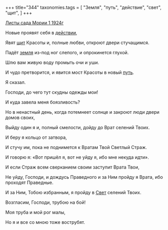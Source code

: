 +++
title="344"
taxonomies.tags = [
 "Земля",
 "путь",
 "действие",
 "свет",
 "щит",
]
+++

[Листы сада Мории 1 1924г](/agni/1924)

Новые проявят себя в [действии](/tags/действие),   

Явят [щит](/tags/щит) Красоты и, полные любви, откроют двери стучащимся.   

Падёт [земля](/tags/Земля) из-под ног слепого, и опрокинется глухой.   

Шлю вам живую воду промыть очи и уши.   

И чудо претворится, и явится мост Красоты в новый [путь](/tags/путь).   

Я сказал.   

Господи, до чего тут скудны одежды мои!   

И куда завела меня боязливость?   

Но в ненастный день, когда потемнеет солнце и закроют люди двери домов своих,   

Выйду один я и, полный смелости, дойду до Врат селений Твоих.   

И беру я кольцо от затвора,   

И стучу им, пока не поднимется к Вратам Твой Светлый Страж.   

И говорю я: «Вот пришёл я, вот не уйду я, ибо мне некуда идти».   

И если Страж всем сверканием своим заступит Врата Твои,   

Не уйду, Господи, и дождусь Праведного и за Ним пройду я Врата, ибо проходят Праведные.   

И за Ним, Тобою избранным, я пройду в [Свет](/tags/свет) селений Твоих.   

Возгласим, Господи, трубою на бой!   

Моя труба и мой рог малы,   

Но я и все со мною тоже вострубят.   

